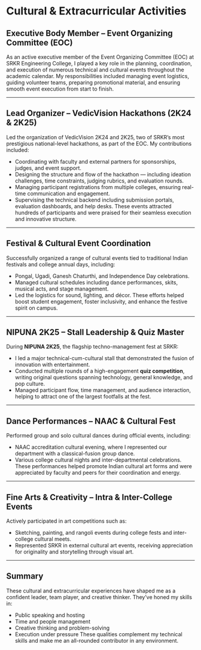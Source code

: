 # Cultural & Extracurricular Activities

## Executive Body Member – Event Organizing Committee (EOC)
As an active executive member of the Event Organizing Committee (EOC) at SRKR Engineering College, I played a key role in the planning, coordination, and execution of numerous technical and cultural events throughout the academic calendar. My responsibilities included managing event logistics, guiding volunteer teams, preparing promotional material, and ensuring smooth event execution from start to finish.

---

## Lead Organizer – VedicVision Hackathons (2K24 & 2K25)
Led the organization of VedicVision 2K24 and 2K25, two of SRKR’s most prestigious national-level hackathons, as part of the EOC. My contributions included:
- Coordinating with faculty and external partners for sponsorships, judges, and event support.
- Designing the structure and flow of the hackathon — including ideation challenges, time constraints, judging rubrics, and evaluation rounds.
- Managing participant registrations from multiple colleges, ensuring real-time communication and engagement.
- Supervising the technical backend including submission portals, evaluation dashboards, and help desks.
These events attracted hundreds of participants and were praised for their seamless execution and innovative structure.

---

## Festival & Cultural Event Coordination
Successfully organized a range of cultural events tied to traditional Indian festivals and college annual days, including:
- Pongal, Ugadi, Ganesh Chaturthi, and Independence Day celebrations.
- Managed cultural schedules including dance performances, skits, musical acts, and stage management.
- Led the logistics for sound, lighting, and décor.
These efforts helped boost student engagement, foster inclusivity, and enhance the festive spirit on campus.

---

## NIPUNA 2K25 – Stall Leadership & Quiz Master
During **NIPUNA 2K25**, the flagship techno-management fest at SRKR:
- I led a major technical-cum-cultural stall that demonstrated the fusion of innovation with entertainment.
- Conducted multiple rounds of a high-engagement **quiz competition**, writing original questions spanning technology, general knowledge, and pop culture.
- Managed participant flow, time management, and audience interaction, helping to attract one of the largest footfalls at the fest.

---

## Dance Performances – NAAC & Cultural Fest
Performed group and solo cultural dances during official events, including:
- NAAC accreditation cultural evening, where I represented our department with a classical-fusion group dance.
- Various college cultural nights and inter-departmental celebrations.
These performances helped promote Indian cultural art forms and were appreciated by faculty and peers for their coordination and energy.

---

## Fine Arts & Creativity – Intra & Inter-College Events
Actively participated in art competitions such as:
- Sketching, painting, and rangoli events during college fests and inter-college cultural meets.
- Represented SRKR in external cultural art events, receiving appreciation for originality and storytelling through visual art.

---

## Summary
These cultural and extracurricular experiences have shaped me as a confident leader, team player, and creative thinker. They’ve honed my skills in:
- Public speaking and hosting
- Time and people management
- Creative thinking and problem-solving
- Execution under pressure
These qualities complement my technical skills and make me an all-rounded contributor in any environment.

